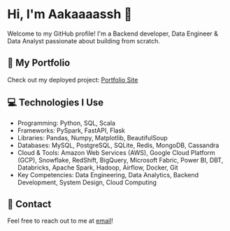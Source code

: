 # Hi, I'm Aakaaaassh 👋

Welcome to my GitHub profile! I'm a Backend developer, Data Engineer & Data Analyst passionate about building from scratch.

## 🚀 My Portfolio
Check out my deployed project: [Portfolio Site](https://aakaaaassh.github.io/)

## 💻 Technologies I Use
- Programming: Python, SQL, Scala
- Frameworks: PySpark, FastAPI, Flask
- Libraries: Pandas, Numpy, Matplotlib, BeautifulSoup
- Databases: MySQL, PostgreSQL, SQLite, Redis, MongoDB, Cassandra
- Cloud & Tools: Amazon Web Services (AWS), Google Cloud Platform (GCP), Snowflake, RedShift, BigQuery, Microsoft Fabric, Power BI, DBT, Databricks, Apache Spark, Hadoop, Airflow, Docker, Git
- Key Competencies: Data Engineering, Data Analytics, Backend Development, System Design, Cloud Computing

## 📧 Contact
Feel free to reach out to me at [email](mailto:akashsoni0990@gmail.com)!
